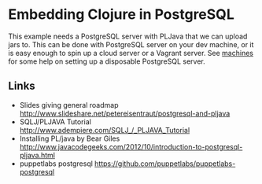 Embedding Clojure in PostgreSQL
===============================

This example needs a PostgreSQL server with PLJava that we can upload
jars to.  This can be done with PostgreSQL server on your dev machine, 
or it is easy enough to spin up a cloud server or a Vagrant server. 
See [machines](./machines) for some help on setting up a disposable 
PostgreSQL server.




Links
-----

* Slides giving general roadmap 
  http://www.slideshare.net/petereisentraut/postgresql-and-pljava
* SQLJ/PLJAVA Tutorial
  http://www.adempiere.com/SQLJ_/_PLJAVA_Tutorial 
* Installing PL/java by Bear Giles
  http://www.javacodegeeks.com/2012/10/introduction-to-postgresql-pljava.html
* puppetlabs postgresql 
  https://github.com/puppetlabs/puppetlabs-postgresql
